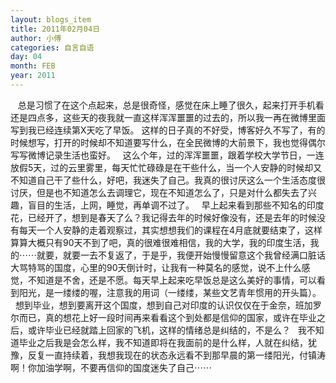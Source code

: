 ```yaml
---
layout: blogs_item
title: 2011年02月04日
author: 小傅
categories: 自言自语
day: 04
month: FEB
year: 2011
---
```




&nbsp;&nbsp;&nbsp;总是习惯了在这个点起来，总是很奇怪，感觉在床上睡了很久，起来打开手机看还是四点多，这些天的夜我就一直这样浑浑噩噩的过去的，所以我一再在微博里面写到我已经连续第X天吃了早饭。
这样的日子真的不好受，博客好久不写了，有的时候想写，打开的时候却不知道要写什么，在全民微博的大前景下，我也觉得偶尔写写微博记录生活也蛮好。
&nbsp;
这么个年，过的浑浑噩噩，跟着学校大学节日，一连放假5天，过的云里雾里，每天忙忙碌碌是在干些什么，当一个人安静的时候却又不知道自己干了些什么，好吧，我迷失了自己。我真的很讨厌这么一个生活态度很讨厌，但是也不知道怎么去调理它，现在不知道怎么了，只是对什么都失去了兴趣，盲目的生活，上网，睡觉，再单调不过了。
&nbsp;
早上起来看到那些不知名的印度花，已经开了，想到是春天了么？我记得去年的时候好像没有，还是去年的时候没有每天一个人安静的走着观察过，其实想想我们的课程在4月底就要结束了，这样算算大概只有90天不到了吧，真的很难很难相信，我的大学，我的印度生活，我的⋯⋯就要，就要一去不复返了，于是乎，我便开始慢慢留意这个我曾经满口脏话大骂特骂的国度，心里的90天倒计时，让我有一种莫名的感觉，说不上什么感觉，不知道是不舍，还是不愿。每天早上起来吃早饭总是这么美好的事情，可以看到阳光，是一缕缕的喔，注意我的用词（一缕缕，某些文艺青年惯用的开头篇）。
&nbsp;
想到毕业，想到要离开这个国度，想到自己对印度的认识仅仅在于金奈，班加罗尔而已，真的想花上好一段时间再来看看这个到处都是信仰的国家，或许在毕业之后，或许毕业已经就踏上回家的飞机，这样的情绪总是纠结的，不是么？
&nbsp;
我不知道毕业之后我是会怎么样，我不知道即将在我面前的是什么样，人就在纠结，犹豫，反复一直持续着，我想我现在的状态永远看不到那早晨的第一缕阳光，付镇涛啊！你加油学啊，不要再信仰的国度迷失了自己⋯⋯


